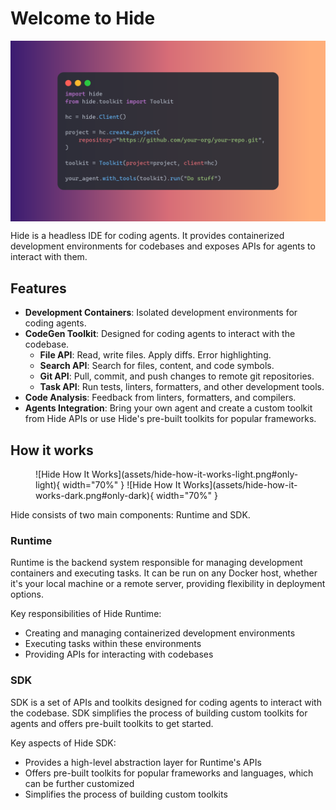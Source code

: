 # Welcome to Hide
<div style="display: flex; justify-content: center;">
  <img src="assets/hide-quickstart.png" alt="Hide Quickstart"/>
</div>

Hide is a headless IDE for coding agents. It provides containerized development environments for codebases and exposes APIs for agents to interact with them.

## Features

- **Development Containers**: Isolated development environments for coding agents.
- **CodeGen Toolkit**: Designed for coding agents to interact with the codebase.
    - **File API**: Read, write files. Apply diffs. Error highlighting.
    - **Search API**: Search for files, content, and code symbols.
    - **Git API**: Pull, commit, and push changes to remote git repositories.
    - **Task API**: Run tests, linters, formatters, and other development tools.
- **Code Analysis**: Feedback from linters, formatters, and compilers.
- **Agents Integration**: Bring your own agent and create a custom toolkit from Hide APIs or use Hide's pre-built toolkits for popular frameworks.

## How it works

<figure markdown="span">
  ![Hide How It Works](assets/hide-how-it-works-light.png#only-light){ width="70%" }
  ![Hide How It Works](assets/hide-how-it-works-dark.png#only-dark){ width="70%" }
</figure>

Hide consists of two main components: Runtime and SDK.

### Runtime

Runtime is the backend system responsible for managing development containers and executing tasks. It can be run on any Docker host, whether it's your local machine or a remote server, providing flexibility in deployment options. 

Key responsibilities of Hide Runtime:

- Creating and managing containerized development environments
- Executing tasks within these environments
- Providing APIs for interacting with codebases

### SDK

SDK is a set of APIs and toolkits designed for coding agents to interact with the codebase. SDK simplifies the process of building custom toolkits for agents and offers pre-built toolkits to get started.

Key aspects of Hide SDK:

- Provides a high-level abstraction layer for Runtime's APIs
- Offers pre-built toolkits for popular frameworks and languages, which can be further customized
- Simplifies the process of building custom toolkits
